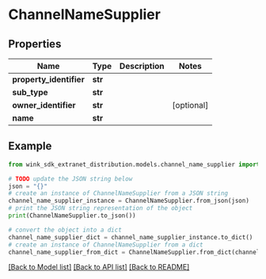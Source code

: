 # ChannelNameSupplier


## Properties

Name | Type | Description | Notes
------------ | ------------- | ------------- | -------------
**property_identifier** | **str** |  | 
**sub_type** | **str** |  | 
**owner_identifier** | **str** |  | [optional] 
**name** | **str** |  | 

## Example

```python
from wink_sdk_extranet_distribution.models.channel_name_supplier import ChannelNameSupplier

# TODO update the JSON string below
json = "{}"
# create an instance of ChannelNameSupplier from a JSON string
channel_name_supplier_instance = ChannelNameSupplier.from_json(json)
# print the JSON string representation of the object
print(ChannelNameSupplier.to_json())

# convert the object into a dict
channel_name_supplier_dict = channel_name_supplier_instance.to_dict()
# create an instance of ChannelNameSupplier from a dict
channel_name_supplier_from_dict = ChannelNameSupplier.from_dict(channel_name_supplier_dict)
```
[[Back to Model list]](../README.md#documentation-for-models) [[Back to API list]](../README.md#documentation-for-api-endpoints) [[Back to README]](../README.md)


